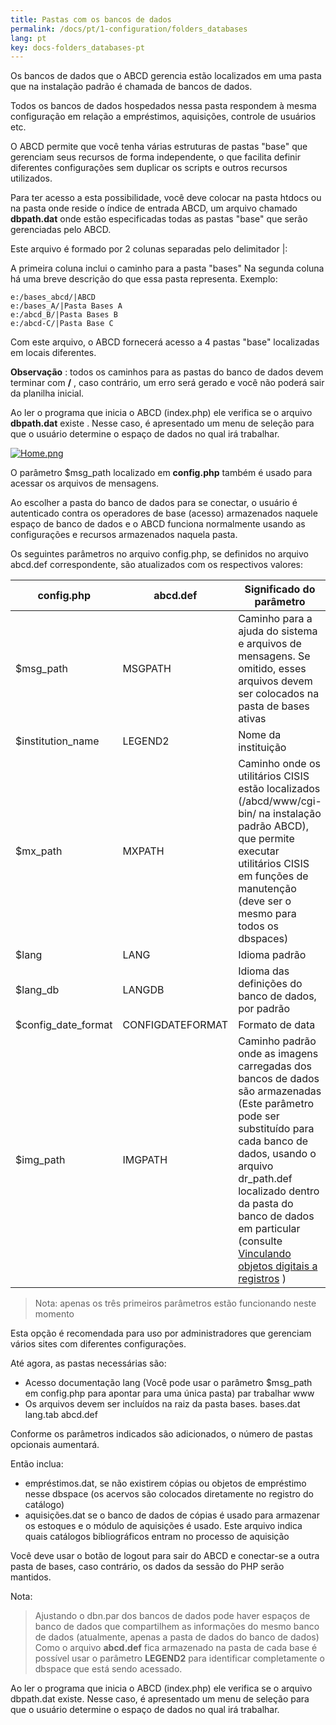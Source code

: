 ```yaml
---
title: Pastas com os bancos de dados
permalink: /docs/pt/1-configuration/folders_databases
lang: pt
key: docs-folders_databases-pt
---
```


Os bancos de dados que o ABCD gerencia estão localizados em uma pasta que na instalação padrão é chamada de bancos de dados.

Todos os bancos de dados hospedados nessa pasta respondem à mesma configuração em relação a empréstimos, aquisições, controle de usuários etc.

O ABCD permite que você tenha várias estruturas de pastas "base" que gerenciam seus recursos de forma independente, o que facilita definir diferentes configurações sem duplicar os scripts e outros recursos utilizados.

Para ter acesso a esta possibilidade, você deve colocar na pasta htdocs ou na pasta onde reside o índice de entrada ABCD, um arquivo chamado **dbpath.dat** onde estão especificadas todas as pastas "base" que serão gerenciadas pelo ABCD.

Este arquivo é formado por 2 colunas separadas pelo delimitador \|:

 A primeira coluna inclui o caminho para a pasta "bases" Na segunda coluna há uma breve descrição do que essa pasta representa. 
 Exemplo: 

	e:/bases_abcd/|ABCD 
	e:/bases_A/|Pasta Bases A 
	e:/abcd_B/|Pasta Bases B 
	e:/abcd-C/|Pasta Base C

Com este arquivo, o ABCD fornecerá acesso a 4 pastas "base" localizadas em locais diferentes.

**Observação** : todos os caminhos para as pastas do banco de dados devem terminar com **/** , caso contrário, um erro será gerado e você não poderá sair da planilha inicial.

Ao ler o programa que inicia o ABCD (index.php) ele verifica se o arquivo **dbpath.dat** existe . Nesse caso, é apresentado um menu de seleção para que o usuário determine o espaço de dados no qual irá trabalhar.

[![Home.png](http://abcdwiki.net/images/f/f6/Inicio.png)](http://abcdwiki.net/File:Inicio.png)

O parâmetro $msg_path localizado em **config.php** também é usado para acessar os arquivos de mensagens.

Ao escolher a pasta do banco de dados para se conectar, o usuário é autenticado contra os operadores de base (acesso) armazenados naquele espaço de banco de dados e o ABCD funciona normalmente usando as configurações e recursos armazenados naquela pasta.

Os seguintes parâmetros no arquivo config.php, se definidos no arquivo abcd.def correspondente, são atualizados com os respectivos valores:

|config.php|abcd.def|Significado do parâmetro|
|-|-|-|
|$msg_path|MSGPATH |Caminho para a ajuda do sistema e arquivos de mensagens. Se omitido, esses arquivos devem ser colocados na pasta de bases ativas| 
|$institution_name|LEGEND2|Nome da instituição|
|$mx_path|MXPATH|Caminho onde os utilitários CISIS estão localizados (/abcd/www/cgi-bin/ na instalação padrão ABCD), que permite executar utilitários CISIS em funções de manutenção (deve ser o mesmo para todos os dbspaces)| 
|$lang|LANG|Idioma padrão|
|$lang_db|LANGDB|Idioma das definições do banco de dados, por padrão|
|$config_date_format|CONFIGDATEFORMAT|Formato de data|
|$img_path|IMGPATH|Caminho padrão onde as imagens carregadas dos bancos de dados são armazenadas (Este parâmetro pode ser substituído para cada banco de dados, usando o arquivo dr_path.def localizado dentro da pasta do banco de dados em particular (consulte [Vinculando objetos digitais a registros](http://abcdwiki.net/index.php?title=Vincular_objetos_digitales_a_registros&action=edit&redlink=1 "Vincule objetos digitais a registros (a página não existe)") )| 

> Nota: apenas os três primeiros parâmetros estão funcionando neste momento

  
Esta opção é recomendada para uso por administradores que gerenciam vários sites com diferentes configurações.

Até agora, as pastas necessárias são:
- Acesso documentação lang (Você pode usar o parâmetro $msg_path em config.php para apontar para uma única pasta) par trabalhar www
- Os arquivos devem ser incluídos na raiz da pasta bases. bases.dat lang.tab abcd.def

Conforme os parâmetros indicados são adicionados, o número de pastas opcionais aumentará.

  
Então inclua:

- empréstimos.dat, se não existirem cópias ou objetos de empréstimo nesse dbspace (os acervos são colocados diretamente no registro do catálogo)
- aquisições.dat  se o banco de dados de cópias é usado para armazenar os estoques e o módulo de aquisições é usado. Este arquivo indica quais catálogos bibliográficos entram no processo de aquisição

Você deve usar o botão de logout para sair do ABCD e conectar-se a outra pasta de bases, caso contrário, os dados da sessão do PHP serão mantidos.

  
Nota:

> Ajustando o dbn.par dos bancos de dados pode haver espaços de banco de dados que compartilhem as informações do 
> mesmo banco de dados (atualmente, apenas a pasta de dados do banco de dados) 
> Como o arquivo **abcd.def** fica armazenado na pasta de cada base é possível usar o parâmetro **LEGEND2** 
> para identificar completamente o dbspace que está sendo acessado.

Ao ler o programa que inicia o ABCD (index.php) ele verifica se o arquivo dbpath.dat existe. Nesse caso, é apresentado um menu de seleção para que o usuário determine o espaço de dados no qual irá trabalhar.
